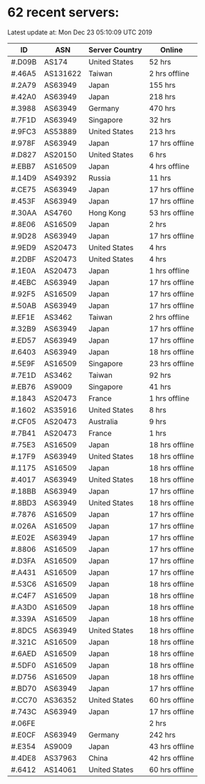 # 62 recent servers:

Latest update at: Mon Dec 23 05:10:09 UTC 2019

| ID | ASN | Server Country | Online |
| -- | --- | -------------- | ------ |
| #.D09B | AS174 | United States | 52 hrs |
| #.46A5 | AS131622 | Taiwan | 2 hrs offline |
| #.2A79 | AS63949 | Japan | 155 hrs |
| #.42A0 | AS63949 | Japan | 218 hrs |
| #.3988 | AS63949 | Germany | 470 hrs |
| #.7F1D | AS63949 | Singapore | 32 hrs |
| #.9FC3 | AS53889 | United States | 213 hrs |
| #.978F | AS63949 | Japan | 17 hrs offline |
| #.D827 | AS20150 | United States | 6 hrs |
| #.EBB7 | AS16509 | Japan | 4 hrs offline |
| #.14D9 | AS49392 | Russia | 11 hrs |
| #.CE75 | AS63949 | Japan | 17 hrs offline |
| #.453F | AS63949 | Japan | 17 hrs offline |
| #.30AA | AS4760 | Hong Kong | 53 hrs offline |
| #.8E06 | AS16509 | Japan | 2 hrs |
| #.9D28 | AS63949 | Japan | 17 hrs offline |
| #.9ED9 | AS20473 | United States | 4 hrs |
| #.2DBF | AS20473 | United States | 4 hrs |
| #.1E0A | AS20473 | Japan | 1 hrs offline |
| #.4EBC | AS63949 | Japan | 17 hrs offline |
| #.92F5 | AS16509 | Japan | 17 hrs offline |
| #.50AB | AS63949 | Japan | 17 hrs offline |
| #.EF1E | AS3462 | Taiwan | 2 hrs offline |
| #.32B9 | AS63949 | Japan | 17 hrs offline |
| #.ED57 | AS63949 | Japan | 17 hrs offline |
| #.6403 | AS63949 | Japan | 18 hrs offline |
| #.5E9F | AS16509 | Singapore | 23 hrs offline |
| #.7E1D | AS3462 | Taiwan | 92 hrs |
| #.EB76 | AS9009 | Singapore | 41 hrs |
| #.1843 | AS20473 | France | 1 hrs offline |
| #.1602 | AS35916 | United States | 8 hrs |
| #.CF05 | AS20473 | Australia | 9 hrs |
| #.7B41 | AS20473 | France | 1 hrs |
| #.75E3 | AS16509 | Japan | 18 hrs offline |
| #.17F9 | AS63949 | United States | 18 hrs offline |
| #.1175 | AS16509 | Japan | 18 hrs offline |
| #.4017 | AS63949 | United States | 18 hrs offline |
| #.18BB | AS63949 | Japan | 17 hrs offline |
| #.8BD3 | AS63949 | United States | 18 hrs offline |
| #.7876 | AS16509 | Japan | 17 hrs offline |
| #.026A | AS16509 | Japan | 17 hrs offline |
| #.E02E | AS63949 | Japan | 17 hrs offline |
| #.8806 | AS16509 | Japan | 17 hrs offline |
| #.D3FA | AS16509 | Japan | 17 hrs offline |
| #.A431 | AS16509 | Japan | 17 hrs offline |
| #.53C6 | AS16509 | Japan | 18 hrs offline |
| #.C4F7 | AS16509 | Japan | 18 hrs offline |
| #.A3D0 | AS16509 | Japan | 18 hrs offline |
| #.339A | AS16509 | Japan | 18 hrs offline |
| #.8DC5 | AS63949 | United States | 18 hrs offline |
| #.321C | AS16509 | Japan | 18 hrs offline |
| #.6AED | AS16509 | Japan | 18 hrs offline |
| #.5DF0 | AS16509 | Japan | 18 hrs offline |
| #.D756 | AS16509 | Japan | 18 hrs offline |
| #.BD70 | AS63949 | Japan | 17 hrs offline |
| #.CC70 | AS36352 | United States | 60 hrs offline |
| #.743C | AS63949 | Japan | 17 hrs offline |
| #.06FE |  |  | 2 hrs |
| #.E0CF | AS63949 | Germany | 242 hrs |
| #.E354 | AS9009 | Japan | 43 hrs offline |
| #.4DE8 | AS37963 | China | 42 hrs offline |
| #.6412 | AS14061 | United States | 60 hrs offline |

